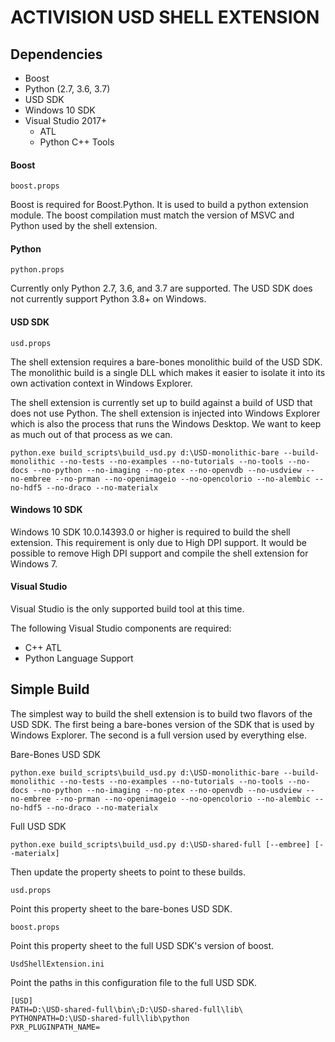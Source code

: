 ACTIVISION USD SHELL EXTENSION
==============================


## Dependencies

* Boost
* Python (2.7, 3.6, 3.7)
* USD SDK
* Windows 10 SDK
* Visual Studio 2017+
  * ATL
  * Python C++ Tools

#### Boost

`boost.props`

Boost is required for Boost.Python. It is used to build a python extension module. The boost 
compilation must match the version of MSVC and Python used by the shell extension.

#### Python

`python.props`

Currently only Python 2.7, 3.6, and 3.7 are supported. The USD SDK does not currently support Python 3.8+ on Windows.

#### USD SDK

`usd.props`

The shell extension requires a bare-bones monolithic build of the USD SDK. The monolithic build 
is a single DLL which makes it easier to isolate it into its own activation context in Windows Explorer.

The shell extension is currently set up to build against a build of USD that does not use Python. 
The shell extension is injected into Windows Explorer which is also the process that runs 
the Windows Desktop. We want to keep as much out of that process as we can.

```
python.exe build_scripts\build_usd.py d:\USD-monolithic-bare --build-monolithic --no-tests --no-examples --no-tutorials --no-tools --no-docs --no-python --no-imaging --no-ptex --no-openvdb --no-usdview --no-embree --no-prman --no-openimageio --no-opencolorio --no-alembic --no-hdf5 --no-draco --no-materialx
```

#### Windows 10 SDK

Windows 10 SDK 10.0.14393.0 or higher is required to build the shell extension. This requirement is only 
due to High DPI support. It would be possible to remove High DPI support and compile the shell extension 
for Windows 7.

#### Visual Studio

Visual Studio is the only supported build tool at this time. 

The following Visual Studio components are required:

- C++ ATL
- Python Language Support


## Simple Build

The simplest way to build the shell extension is to build two flavors of the USD SDK. The first being a 
bare-bones version of the SDK that is used by Windows Explorer. The second is a full version used by 
everything else.

Bare-Bones USD SDK

```
python.exe build_scripts\build_usd.py d:\USD-monolithic-bare --build-monolithic --no-tests --no-examples --no-tutorials --no-tools --no-docs --no-python --no-imaging --no-ptex --no-openvdb --no-usdview --no-embree --no-prman --no-openimageio --no-opencolorio --no-alembic --no-hdf5 --no-draco --no-materialx
```

Full USD SDK

```
python.exe build_scripts\build_usd.py d:\USD-shared-full [--embree] [--materialx]
```

Then update the property sheets to point to these builds.

`usd.props`

Point this property sheet to the bare-bones USD SDK.

`boost.props`

Point this property sheet to the full USD SDK's version of boost.

`UsdShellExtension.ini`

Point the paths in this configuration file to the full USD SDK.

```
[USD]
PATH=D:\USD-shared-full\bin\;D:\USD-shared-full\lib\
PYTHONPATH=D:\USD-shared-full\lib\python
PXR_PLUGINPATH_NAME=
```